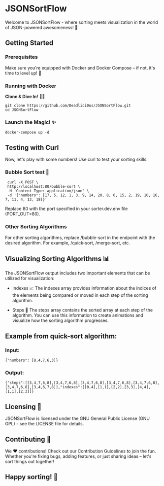 # JSONSortFlow 

Welcome to JSONSortFlow - where sorting meets visualization in the world of JSON-powered awesomeness! 🚀

## Getting Started

### Prerequisites

Make sure you're equipped with Docker and Docker Compose – if not, it's time to level up! 🐳

### Running with Docker

**Clone & Dive In!** 🏊‍♂️

```
git clone https://github.com/Deadlici0us/JSONSortFlow.git
cd JSONSortFlow
```

### Launch the Magic! ✨

```
docker-compose up -d
```

## Testing with Curl

Now, let's play with some numbers! Use curl to test your sorting skills:

### Bubble Sort test 🛁

```
 curl -X POST \
 http://localhost:80/bubble-sort \
 -H 'Content-Type: application/json' \
 -d '{"numbers": [17, 5, 12, 1, 3, 9, 14, 20, 8, 6, 15, 2, 19, 10, 16, 7, 11, 4, 13, 18]}'
```

Replace 80 with the port specified in your sorter.dev.env file (PORT_OUT=80).

### Other Sorting Algorithms

For other sorting algorithms, replace /bubble-sort in the endpoint with the desired algorithm. For example, /quick-sort, /merge-sort, etc.

## Visualizing Sorting Algorithms 📊

The JSONSortFlow output includes two important elements that can be utilized for visualization:

- Indexes 📈
  The indexes array provides information about the indices of the elements being compared or moved in each step of the sorting algorithm.

- Steps 🔄
  The steps array contains the sorted array at each step of the algorithm. You can use this information to create animations and visualize how the sorting algorithm progresses.

## Example from quick-sort algorithm:

### Input:

`{"numbers": [8,4,7,6,3]}`

### Output:

`{"steps":[[3,4,7,6,8],[3,4,7,6,8],[3,4,7,6,8],[3,4,7,6,8],[3,4,7,6,8],[3,4,7,6,8],[3,4,6,7,8]],"indexes":[[0,4],[1,1],[2,2],[3,3],[4,4],[1,1],[2,3]]}`

## Licensing 📜

JSONSortFlow is licensed under the GNU General Public License (GNU GPL) - see the LICENSE file for details.

## Contributing 🤝

We ❤️ contributions! Check out our Contribution Guidelines to join the fun. Whether you're fixing bugs, adding features, or just sharing ideas – let's sort things out together!

## Happy sorting! 🌟
